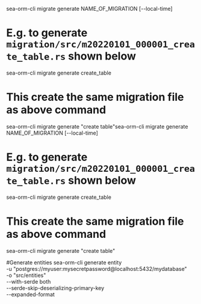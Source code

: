 sea-orm-cli migrate generate NAME_OF_MIGRATION [--local-time]

# E.g. to generate `migration/src/m20220101_000001_create_table.rs` shown below
sea-orm-cli migrate generate create_table

# This create the same migration file as above command
sea-orm-cli migrate generate "create table"sea-orm-cli migrate generate NAME_OF_MIGRATION [--local-time]

# E.g. to generate `migration/src/m20220101_000001_create_table.rs` shown below
sea-orm-cli migrate generate create_table

# This create the same migration file as above command
sea-orm-cli migrate generate "create table"

#Generate entities
sea-orm-cli generate entity \
-u "postgres://myuser:mysecretpassword@localhost:5432/mydatabase" \
-o "src/entities" \
--with-serde both \
--serde-skip-deserializing-primary-key \
--expanded-format